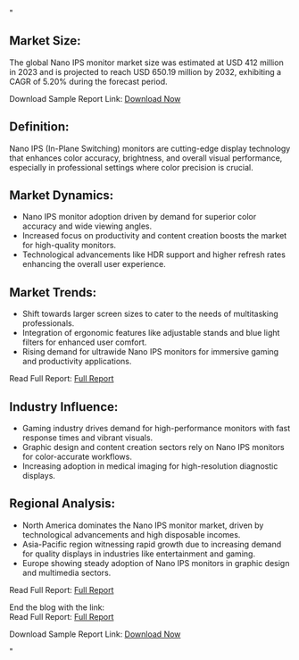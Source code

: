 "<html>
<body>

<h2>Market Size:</h2>
<p>The global Nano IPS monitor market size was estimated at USD 412 million in 2023 and is projected to reach USD 650.19 million by 2032, exhibiting a CAGR of 5.20% during the forecast period.</p>
<p>Download Sample Report Link: <a href='https://www.statsmarketresearch.com/download-free-sample/8028334/global-nano-ips-monitor-forecast-2025-2032-787'>Download Now</a></p>

<h2>Definition:</h2>
<p>Nano IPS (In-Plane Switching) monitors are cutting-edge display technology that enhances color accuracy, brightness, and overall visual performance, especially in professional settings where color precision is crucial.</p>

<h2>Market Dynamics:</h2>
<ul>
  <li>Nano IPS monitor adoption driven by demand for superior color accuracy and wide viewing angles.</li>
  <li>Increased focus on productivity and content creation boosts the market for high-quality monitors.</li>
  <li>Technological advancements like HDR support and higher refresh rates enhancing the overall user experience.</li>
</ul>

<h2>Market Trends:</h2>
<ul>
  <li>Shift towards larger screen sizes to cater to the needs of multitasking professionals.</li>
  <li>Integration of ergonomic features like adjustable stands and blue light filters for enhanced user comfort.</li>
  <li>Rising demand for ultrawide Nano IPS monitors for immersive gaming and productivity applications.</li>
</ul>
<p>Read Full Report: <a href='https://www.statsmarketresearch.com/global-nano-ips-monitor-forecast-2025-2032-787-8028334'>Full Report</a></p>

<h2>Industry Influence:</h2>
<ul>
  <li>Gaming industry drives demand for high-performance monitors with fast response times and vibrant visuals.</li>
  <li>Graphic design and content creation sectors rely on Nano IPS monitors for color-accurate workflows.</li>
  <li>Increasing adoption in medical imaging for high-resolution diagnostic displays.</li>
</ul>

<h2>Regional Analysis:</h2>
<ul>
  <li>North America dominates the Nano IPS monitor market, driven by technological advancements and high disposable incomes.</li>
  <li>Asia-Pacific region witnessing rapid growth due to increasing demand for quality displays in industries like entertainment and gaming.</li>
  <li>Europe showing steady adoption of Nano IPS monitors in graphic design and multimedia sectors.</li>
</ul>
<p>Read Full Report: <a href='https://www.statsmarketresearch.com/global-nano-ips-monitor-forecast-2025-2032-787-8028334'>Full Report</a></p>

<p>End the blog with the link: <br>
Read Full Report: <a href='https://www.statsmarketresearch.com/global-nano-ips-monitor-forecast-2025-2032-787-8028334'>Full Report</a></p>
<p>Download Sample Report Link: <a href='https://www.statsmarketresearch.com/download-free-sample/8028334/global-nano-ips-monitor-forecast-2025-2032-787'>Download Now</a></p>

</body>
</html>"
